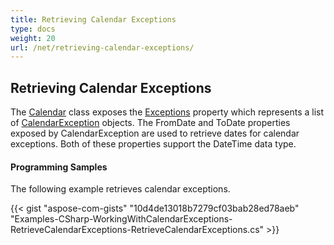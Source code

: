 ```yaml
---
title: Retrieving Calendar Exceptions
type: docs
weight: 20
url: /net/retrieving-calendar-exceptions/
---
```



## **Retrieving Calendar Exceptions**
The [Calendar](https://apireference.aspose.com/tasks/net/aspose.tasks/calendar) class exposes the [Exceptions](https://apireference.aspose.com/tasks/net/aspose.tasks/calendar/properties/exceptions) property which represents a list of [CalendarException](https://apireference.aspose.com/tasks/net/aspose.tasks/calendarexception) objects. The FromDate and ToDate properties exposed by CalendarException are used to retrieve dates for calendar exceptions. Both of these properties support the DateTime data type.
#### **Programming Samples**
The following example retrieves calendar exceptions.

{{< gist "aspose-com-gists" "10d4de13018b7279cf03bab28ed78aeb" "Examples-CSharp-WorkingWithCalendarExceptions-RetrieveCalendarExceptions-RetrieveCalendarExceptions.cs" >}}
